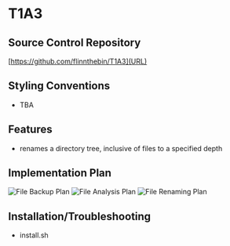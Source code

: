 # T1A3


## Source Control Repository

[https://github.com/flinnthebin/T1A3](URL)

## Styling Conventions

- TBA

## Features

- renames a directory tree, inclusive of files to a specified depth

## Implementation Plan

![File Backup Plan](T1A3/backup.png)
![File Analysis Plan](T1A3/analysis.png)
![File Renaming Plan](T1A3/rename.png)

## Installation/Troubleshooting

 - install.sh
